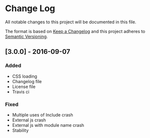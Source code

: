 # Change Log
All notable changes to this project will be documented in this file.

The format is based on [Keep a Changelog](http://keepachangelog.com/) 
and this project adheres to [Semantic Versioning](http://semver.org/).

## [3.0.0] - 2016-09-07
### Added
- CSS loading
- Changelog file
- License file
- Travis ci

### Fixed
- Multiple uses of Include crash
- External js crash
- External js with module name crash
- Stability